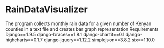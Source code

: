 # RainDataVisualizer
The program collects monthly rain data for a given number of Kenyan counties in a text file and creates bar graph representation 
Requirements
Django==1.9.5
django-braces==1.8.1
django-chartit==0.1
django-highcharts==0.1.7
django-jquery==1.12.2
simplejson==3.8.2
six==1.10.0
